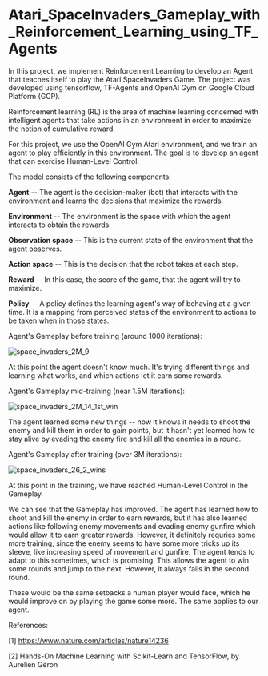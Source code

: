 # Atari_SpaceInvaders_Gameplay_with_Reinforcement_Learning_using_TF_Agents

In this project, we implement Reinforcement Learning to develop an Agent that teaches itself to play the Atari SpaceInvaders Game. The project was developed using tensorflow, TF-Agents and OpenAI Gym on Google Cloud Platform (GCP).

Reinforcement learning (RL) is the area of machine learning concerned with intelligent agents that take actions in an environment in order to maximize the notion of cumulative reward.

For this project, we use the OpenAI Gym Atari environment, and we train an agent to play efficiently in this environment. The goal is to develop an agent that can exercise Human-Level Control.

The model consists of the following components:

**Agent** -- The agent is the decision-maker (bot) that interacts with the environment and learns the decisions that maximize the rewards.

**Environment** -- The environment is the space with which the agent interacts to obtain the rewards. 

**Observation space** -- This is the current state of the environment that the agent observes.

**Action space** -- This is the decision that the robot takes at each step.

**Reward** -- In this case, the score of the game, that the agent will try to maximize.

**Policy** -- A policy defines the learning agent's way of behaving at a given time. It is a mapping from perceived states of the environment to actions to be taken when in those states.

Agent's Gameplay before training (around 1000 iterations):

![space_invaders_2M_9](https://user-images.githubusercontent.com/61733487/208233183-ed32b5c8-6ee9-41b3-a306-068cf013e11d.gif)

At this point the agent doesn't know much. It's trying different things and learning what works, and which actions let it earn some rewards.

Agent's Gameplay mid-training (near 1.5M iterations):

![space_invaders_2M_14_1st_win](https://user-images.githubusercontent.com/61733487/208233316-d3359c27-0673-4306-bcff-b57815d50d62.gif)

The agent learned some new things -- now it knows it needs to shoot the enemy and kill them in order to gain points, but it hasn't yet learned how to stay alive by evading the enemy fire and kill all the enemies in a round.

Agent's Gameplay after training (over 3M iterations):

![space_invaders_26_2_wins](https://user-images.githubusercontent.com/61733487/208233550-21ec99f4-b590-4b6a-ba60-aad93608bf64.gif)

At this point in the training, we have reached Human-Level Control in the Gameplay.

We can see that the Gameplay has improved. The agent has learned how to shoot and kill the enemy in order to earn rewards, but it has also learned actions like following enemy movements and evading enemy gunfire which would allow it to earn greater rewards. However, it definitely requries some more training, since the enemy seems to have some more tricks up its sleeve, like increasing speed of movement and gunfire. The agent tends to adapt to this sometimes, which is promising. This allows the agent to win some rounds and jump to the next. However, it always fails in the second round.

These would be the same setbacks a human player would face, which he would improve on by playing the game some more. The same applies to our agent. 

References:

[1] https://www.nature.com/articles/nature14236

[2] Hands-On Machine Learning with Scikit-Learn and TensorFlow, by Aurélien Géron

